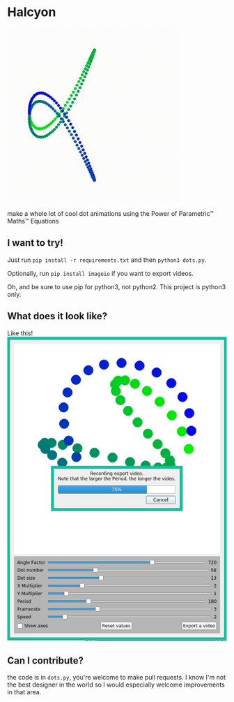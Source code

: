 # Halcyon

![Halcyon heading example gif](halcyon.gif)

make a whole lot of cool dot animations using the Power of Parametric™ Maths™ Equations

I want to try!
-----
Just run `pip install -r requirements.txt` and then `python3 dots.py`.

Optionally, run `pip install imageio` if you want to export videos.

Oh, and be sure to use pip for python3, not python2. This project is python3 only.

What does it look like?
-----

Like this!
![Screenshot of the app](screenshot.png)

Can I contribute?
-----

the code is in `dots.py`, you're welcome to make pull requests. I know I'm not the best designer in the world so I would especially welcome improvements in that area.
